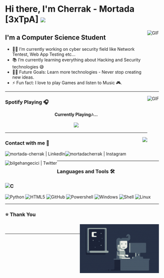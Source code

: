 # Hi there, I'm Cherrak - Mortada [3xTpA] <img width="30px" src="https://media.tenor.com/images/3b388fe03da271d2674faf85eb7c3fcd/tenor.gif" />

<img align="right" alt="GIF" height="160px" src="https://media.giphy.com/media/du3J3cXyzhj75IOgvA/giphy.gif" />

## I'm a Computer Science Student  

- 👨‍💻 I’m currently working on cyber security field like Network Tentest, Web App Testing etc...
- 📚 I’m currently learning everything about Hacking and Security technologies 😅
- 💪🏼 Future Goals: Learn more technologies - Never stop creating new ideas.
- ⚡ Fun fact: I love to play Games and listen to Music 🎮.

---

<img align="right" alt="GIF" height="170px" src="https://media.giphy.com/media/J5B1Y8QZnzXXbLQIBu/giphy.gif" />

### Spotify Playing 🎧

<p align="center"> 
  <b>Currently Playing🎶...</b><br><br>
  <img src="https://novatorem.lostgirljourney.vercel.app/api/spotify" href="https://open.spotify.com/user/n0hoht5mougelvmzi1g5f7a3w"/>
</p>
<hr>
<!-- can't stop myself from editing🤷... -->




<img align="right" src="http://estruyf-github.azurewebsites.net/api/VisitorHit?user=Mortada-Cherrak&repo=Auto-Map)&countColorcountColor&countColor=%237B1E7B"/>

### Contact with me 📝

   <a href="https://www.linkedin.com/in/mortada-cherrak">
   <img align="left" alt="mortada-cherrak | LinkedIn" height="30px" src="https://www.flaticon.com/svg/static/icons/svg/725/725337.svg"/></a>
   <a href="https://www.instagram.com/mortadacherrak">
   <img align="left" alt="mortadacherrak | Instagram" height="30px" src="https://image.flaticon.com/icons/svg/725/725278.svg" /></a>
   <a href="https://twitter.com/mortada_cherrak">
   <img align="left" alt="bilgehangecici | Twitter" height="30px" src="https://www.flaticon.com/svg/static/icons/svg/1383/1383265.svg" /></a>

<br />

---

### Languages and Tools 🛠 

### ![C](http://img.shields.io/badge/-C-A8B9CC?style=flat-square&logo=c&logoColor=ffffff)

![Python](http://img.shields.io/badge/-Python-3776AB?style=flat-square&logo=python&logoColor=ffffff)
![HTML5](https://img.shields.io/badge/-HTML5-%23E44D27?style=flat-square&logo=html5&logoColor=ffffff)
![GitHub](https://img.shields.io/badge/-GitHub-181717?style=flat-square&logo=github)
![Powershell](http://img.shields.io/badge/-Powershell-5391FE?style=flat-square&logo=powershell&logoColor=ffffff)
![Windows](http://img.shields.io/badge/-Windows-0078D6?style=flat-square&logo=windows&logoColor=ffffff)
![Shell](http://img.shields.io/badge/-Bash-343d52?style=flat-square&logo=Shell)
![Linux](http://img.shields.io/badge/-Linux-FF0000?style=flat-square&logo=Linux)

---

 
### ⭐ Thank You 
<img align="right" alt="GIF" height="160px" src="https://raw.githubusercontent.com/AVS1508/AVS1508/master/assets/Night-Coding.gif" />

<br />

---

